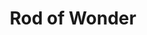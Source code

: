 ---
title: "Rod of Wonder"

item:
  aura: "Moderate enchantment"
  casterLevel: "10th"
  prerequisites:
    feats: ["{% feat_link craft-rod %}"]
    spells: ["{% spell_link confusion %}"]
    special: ["creator must be chaotic"]
  marketPrice: 12000
  description: |
    A _rod of wonder_ is a strange and unpredictable device that randomly generates any number of weird effects each time it is used. (Activating the rod is a standard action.) Typical powers of the rod include the following.

    |---
    | d% | Wondrous Effect
    |-|-
    | 01-05 | {% spell_link slow %} creature pointed at for 10 rounds (Will DC 15 negates).
    | 06-10 | {% spell_link faerie-fire %} surrounds the target.
    | 11-15 | Deludes wielder for 1 round into believing the rod functions as indicated by a second die roll (no save).
    | 16-20 | {% spell_link gust-of-wind %}, but at windstorm force (Fortitude DC 14 negates).
    | 21-25 | Wielder learns target's surface thoughts (as with {% spell_link detect-thoughts) %} for {% die_roll 1 4 0 %} rounds (no save).
    | 26-30 | {% spell_link stinking-cloud %} at 30-ft. range (Fortitude DC 15 negates).
    | 31-33 | Heavy rain falls for 1 round in 60-ft. radius centered on rod wielder.
    | 34-36 | _Summon_ an animal &ndash; a rhino (01-25 on d%), elephant (26-50), or mouse (51-100).
    | 37-46 | {% spell_link lightning-bolt %} (70 ft. long, 5 ft. wide), {% die_roll 6 6 0 %} damage (Reflex DC 15 half).
    | 47-49 | Stream of 600 large butterflies pours forth and flutters around for 2 rounds, blinding everyone (including wielder) within 25 ft. (Reflex DC 14 negates).
    | 50-53 | {% spell_link enlarge-person %} if within 60 ft. of rod (Fortitude DC 13 negates).
    | 54-58 | {% spell_link darkness %}, 30-ft.-diameter hemisphere, centered 30 ft. away from rod.
    | 59-62 | Grass grows in 160-sq.-ft. area before the rod, or grass existing there grows to ten times normal size.
    | 63-65 | Turn ethereal any nonliving object of up to 1,000 lb. mass and up to 30 cu. ft. in size.
    | 66-69 | Reduce wielder to 1/12 height (no save).
    | 70-79 | {% spell_link fireball %} at target or 100 ft. straight ahead, {% die_roll 6 6 0 %} damage (Reflex DC 15 half).
    | 80-84 | {% spell_link invisibility %} covers rod wielder.
    | 85-87 | Leaves grow from target if within 60 ft. of rod. These last 24 hours.
    | 88-90 | 10-40 gems, value 1 gp each, shoot forth in a 30-ft.-long stream. Each gem deals 1 point of damage to any creature in its path: Roll {% die_roll 5 4 0 %} for the number of hits and divide them among the available targets.
    | 91-95 | Shimmering colors dance and play over a 40-ft.-by-30-ft. area in front of rod. Creatures therein are blinded for {% die_roll 1 6 0 %} rounds (Fortitude DC 15 negates).
    | 96-97 | Wielder (50% chance) or target (50% chance) turns permanently blue, green, or purple (no save).
    | 98-100 | {% spell_link flesh-to-stone %} (or {% spell_link stone-to-flesh %} if target is stone already) if target is within 60 ft. (Fortitude DC 18 negates).
    {: #rod-of-wonder-table .table .table-bordered .table-hover .table-striped data-caption="Table: Rod of Wonder Effects" }
---